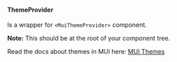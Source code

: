 #### ThemeProvider

Is a wrapper for `<MuiThemeProvider>` component. 

**Note:** This should be at the root of your component tree.  

Read the docs about themes in MUI here: <a href="http://www.material-ui.com/#/customization/themes" target="_blank">MUI Themes</a>